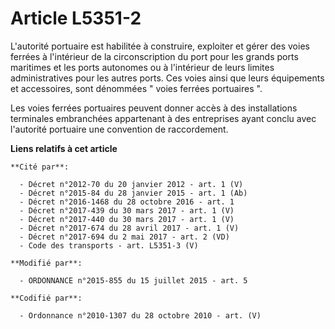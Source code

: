 # Article L5351-2

L'autorité portuaire est habilitée à construire, exploiter et gérer des voies ferrées à l'intérieur de la circonscription du
port pour les grands ports maritimes et les ports autonomes ou à l'intérieur de leurs limites administratives pour les autres
ports. Ces voies ainsi que leurs équipements et accessoires, sont dénommées " voies ferrées portuaires ". 

Les voies ferrées portuaires peuvent donner accès à des installations terminales embranchées appartenant à des entreprises
ayant conclu avec l'autorité portuaire une convention de raccordement.

**Liens relatifs à cet article**

	**Cité par**:

	  - Décret n°2012-70 du 20 janvier 2012 - art. 1 (V)
	  - Décret n°2015-84 du 28 janvier 2015 - art. 1 (Ab)
	  - Décret n°2016-1468 du 28 octobre 2016 - art. 1
	  - Décret n°2017-439 du 30 mars 2017 - art. 1 (V)
	  - Décret n°2017-440 du 30 mars 2017 - art. 1 (V)
	  - Décret n°2017-674 du 28 avril 2017 - art. 1 (V)
	  - Décret n°2017-694 du 2 mai 2017 - art. 2 (VD)
	  - Code des transports - art. L5351-3 (V)

	**Modifié par**:

	  - ORDONNANCE n°2015-855 du 15 juillet 2015 - art. 5

	**Codifié par**:

	  - Ordonnance n°2010-1307 du 28 octobre 2010 - art. (V)
